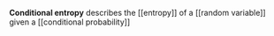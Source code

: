 **Conditional entropy** describes the [[entropy]] of a [[random variable]] given a [[conditional probability]]